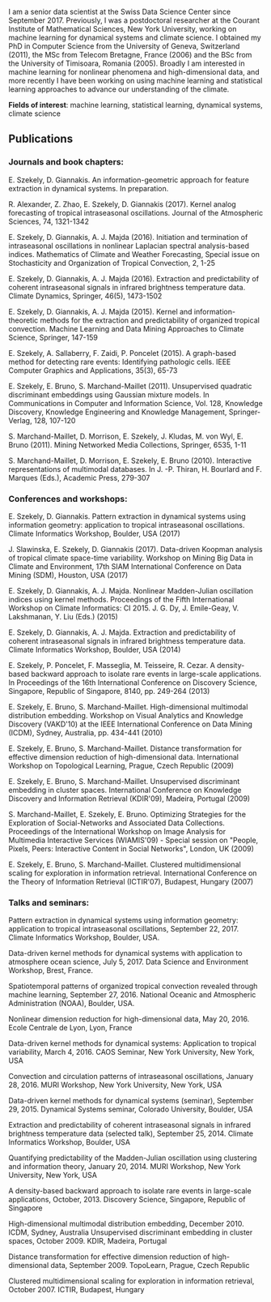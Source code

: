 I am a senior data scientist at the Swiss Data Science Center since September 2017. Previously, I was a postdoctoral researcher at the Courant Institute of Mathematical Sciences, New York University, working on machine learning for dynamical systems and climate science. I obtained my PhD in Computer Science from the University of Geneva, Switzerland (2011), the MSc from Telecom Bretagne, France (2006) and the BSc from the University of Timisoara, Romania (2005). Broadly I am interested in machine learning for nonlinear phenomena and high-dimensional data, and more recently I have been working on using machine learning and statistical learning approaches to advance our understanding of the climate. 

**Fields of interest**: machine learning, statistical learning, dynamical systems, climate science

## Publications

### Journals and book chapters:

E. Szekely, D. Giannakis. An information-geometric approach for feature extraction in dynamical systems. In preparation.
    
R. Alexander, Z. Zhao, E. Szekely, D. Giannakis (2017). Kernel analog forecasting of tropical intraseasonal oscillations. Journal of the Atmospheric Sciences, 74, 1321-1342
    
E. Szekely, D. Giannakis, A. J. Majda (2016). Initiation and termination of intraseasonal oscillations in nonlinear Laplacian spectral analysis-based indices. Mathematics of Climate and Weather Forecasting, Special issue on Stochasticity and Organization of Tropical Convection, 2, 1-25
    
E. Szekely, D. Giannakis, A. J. Majda (2016). Extraction and predictability of coherent intraseasonal signals in infrared brightness temperature data. Climate Dynamics, Springer, 46(5), 1473-1502

E. Szekely, D. Giannakis, A. J. Majda (2015). Kernel and information-theoretic methods for the extraction and predictability of organized tropical convection. Machine Learning and Data Mining Approaches to Climate Science, Springer, 147-159
    
E. Szekely, A. Sallaberry, F. Zaidi, P. Poncelet (2015). A graph-based method for detecting rare events: Identifying pathologic cells. IEEE Computer Graphics and Applications, 35(3), 65-73
    
E. Szekely, E. Bruno, S. Marchand-Maillet (2011). Unsupervised quadratic discriminant embeddings using Gaussian mixture models. In Communications in Computer and Information Science, Vol. 128, Knowledge Discovery, Knowledge Engineering and Knowledge Management, Springer-Verlag, 128, 107-120
    
S. Marchand-Maillet, D. Morrison, E. Szekely, J. Kludas, M. von Wyl, E. Bruno (2011). Mining Networked Media Collections, Springer, 6535, 1-11
    
S. Marchand-Maillet, D. Morrison, E. Szekely, E. Bruno (2010). Interactive representations of multimodal databases. In J. -P. Thiran, H. Bourlard and F. Marques (Eds.), Academic Press, 279-307

### Conferences and workshops:

E. Szekely, D. Giannakis. Pattern extraction in dynamical systems using information geometry: application to tropical intraseasonal oscillations. Climate Informatics Workshop, Boulder, USA (2017)
    
J. Slawinska, E. Szekely, D. Giannakis (2017). Data-driven Koopman analysis of tropical climate space-time variability. Workshop on Mining Big Data in Climate and Environment, 17th SIAM International Conference on Data Mining (SDM), Houston, USA (2017)
    
E. Szekely, D. Giannakis, A. J. Majda. Nonlinear Madden-Julian oscillation indices using kernel methods. Proceedings of the Fifth International Workshop on Climate Informatics: CI 2015. J. G. Dy, J. Emile-Geay, V. Lakshmanan, Y. Liu (Eds.) (2015)
    
E. Szekely, D. Giannakis, A. J. Majda. Extraction and predictability of coherent intraseasonal signals in infrared brightness temperature data. Climate Informatics Workshop, Boulder, USA (2014)
    
E. Szekely, P. Poncelet, F. Masseglia, M. Teisseire, R. Cezar. A density-based backward approach to isolate rare events in large-scale applications. In Proceedings of the 16th International Conference on Discovery Science, Singapore, Republic of Singapore, 8140, pp. 249-264 (2013)
    
E. Szekely, E. Bruno, S. Marchand-Maillet. High-dimensional multimodal distribution embedding. Workshop on Visual Analytics and Knowledge Discovery (VAKD'10) at the IEEE International Conference on Data Mining (ICDM), Sydney, Australia, pp. 434-441 (2010)
    
E. Szekely, E. Bruno, S. Marchand-Maillet. Distance transformation for effective dimension reduction of high-dimensional data. International Workshop on Topological Learning, Prague, Czech Republic (2009)
    
E. Szekely, E. Bruno, S. Marchand-Maillet. Unsupervised discriminant embedding in cluster spaces. International Conference on Knowledge Discovery and Information Retrieval (KDIR'09), Madeira, Portugal (2009)
    
S. Marchand-Maillet, E. Szekely, E. Bruno. Optimizing Strategies for the Exploration of Social-Networks and Associated Data Collections. Proceedings of the International Workshop on Image Analysis for Multimedia Interactive Services (WIAMIS'09) - Special session on "People, Pixels, Peers: Interactive Content in Social Networks", London, UK (2009)
    
E. Szekely, E. Bruno, S. Marchand-Maillet. Clustered multidimensional scaling for exploration in information retrieval. International Conference on the Theory of Information Retrieval (ICTIR'07), Budapest, Hungary (2007)

### Talks and seminars:

Pattern extraction in dynamical systems using information geometry: application to tropical intraseasonal oscillations, September 22, 2017. Climate Informatics Workshop, Boulder, USA.
    
Data-driven kernel methods for dynamical systems with application to atmosphere ocean science, July 5, 2017. Data Science and Environment Workshop, Brest, France.
    
Spatiotemporal patterns of organized tropical convection revealed through machine learning, September 27, 2016. National Oceanic and Atmospheric Administration (NOAA), Boulder, USA.
    
Nonlinear dimension reduction for high-dimensional data, May 20, 2016. Ecole Centrale de Lyon, Lyon, France
    
Data-driven kernel methods for dynamical systems: Application to tropical variability, March 4, 2016. CAOS Seminar, New York University, New York, USA
    
Convection and circulation patterns of intraseasonal oscillations, January 28, 2016. MURI Workshop, New York University, New York, USA
    
Data-driven kernel methods for dynamical systems (seminar), September 29, 2015. Dynamical Systems seminar, Colorado University, Boulder, USA
    
Extraction and predictability of coherent intraseasonal signals in infrared brightness temperature data (selected talk), September 25, 2014. Climate Informatics Workshop, Boulder, USA
    
Quantifying predictability of the Madden-Julian oscillation using clustering and information theory, January 20, 2014. MURI Workshop, New York University, New York, USA
    
A density-based backward approach to isolate rare events in large-scale applications, October, 2013. Discovery Science, Singapore, Republic of Singapore
    
High-dimensional multimodal distribution embedding, December 2010. ICDM, Sydney, Australia
    Unsupervised discriminant embedding in cluster spaces, October 2009. KDIR, Madeira, Portugal
    
Distance transformation for effective dimension reduction of high-dimensional data, September 2009. TopoLearn, Prague, Czech Republic
    
Clustered multidimensional scaling for exploration in information retrieval, October 2007. ICTIR, Budapest, Hungary

